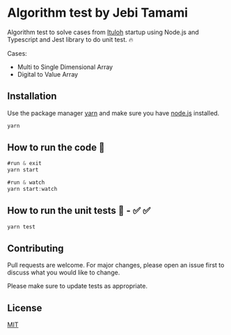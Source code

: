 # Algorithm test by Jebi Tamami

Algorithm test to solve cases from [Ituloh](https://www.ituloh.co/) startup using Node.js and Typescript and Jest library to do unit test.
🔥

Cases:

- Multi to Single Dimensional Array
- Digital to Value Array

## Installation

Use the package manager [yarn](https://classic.yarnpkg.com/lang/en/docs/install/#mac-stable) and make sure you have [node.js](https://nodejs.org/en/) installed.

```bash
yarn
```

## How to run the code 🚀

```javascript
#run & exit
yarn start

#run & watch
yarn start:watch
```

## How to run the unit tests 🚀 - ✅ ✅

```javascript
yarn test
```

## Contributing

Pull requests are welcome. For major changes, please open an issue first
to discuss what you would like to change.

Please make sure to update tests as appropriate.

## License

[MIT](https://choosealicense.com/licenses/mit/)
